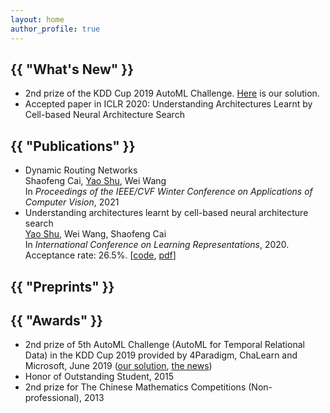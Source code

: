 ```yaml
---
layout: home
author_profile: true
---
```


<h2 class="archive__title">{{ "What's New" }}</h2>

- 2nd prize of the KDD Cup 2019 AutoML Challenge. [Here](https://github.com/shuyao95/kddcup2019-automl.git) is our solution.
- Accepted paper in ICLR 2020: Understanding Architectures Learnt by Cell-based Neural Architecture Search

<h2 class="archive__title">{{ "Publications" }}</h2>

- Dynamic Routing Networks  
    Shaofeng Cai, <ins>Yao Shu</ins>, Wei Wang  
    In *Proceedings of the IEEE/CVF Winter Conference on Applications of Computer Vision*, 2021  
- Understanding architectures learnt by cell-based neural architecture search  
    <ins>Yao Shu</ins>, Wei Wang, Shaofeng Cai  
    In *International Conference on Learning Representations*, 2020.  
    Acceptance rate: 26.5%. [[code](https://github.com/shuyao95/Understanding-NAS.git), [pdf](https://openreview.net/pdf?id=BJxH22EKPS)]  

<h2 class="archive__title">{{ "Preprints" }}</h2>


<h2 class="archive__title">{{ "Awards" }}</h2>

- 2nd prize of 5th AutoML Challenge (AutoML for Temporal Relational Data) in the KDD Cup 2019 provided by 4Paradigm, ChaLearn and Microsoft, June 2019 ([our solution](https://github.com/shuyao95/kddcup2019-automl.git), [the news](https://www.4paradigm.com/competition/kddcup2019))
- Honor of Outstanding Student, 2015
- 2nd prize for The Chinese Mathematics Competitions (Non-professional), 2013